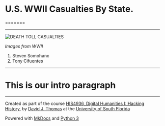 
# U.S. WWII Casualties By State.
=======


---


![DEATH TOLL CASUALTIES](https://i0.kym-cdn.com/entries/icons/original/000/008/940/world-war-2.png)

*Images from WWII*

1. Steven Somohano
2. Tony Cifuentes

---

This is our intro paragraph
=======


---

Created as part of the course [HIS4936, Digital Humanities I: Hacking History](https://hacking-history.readthedocs.io), by [David J. Thomas](https://github.com/thePortus) at the [University of South Florida](https://www.usf.edu)

Powered with [MkDocs](https://mkdocs.org) and [Python 3](https://python.org)
